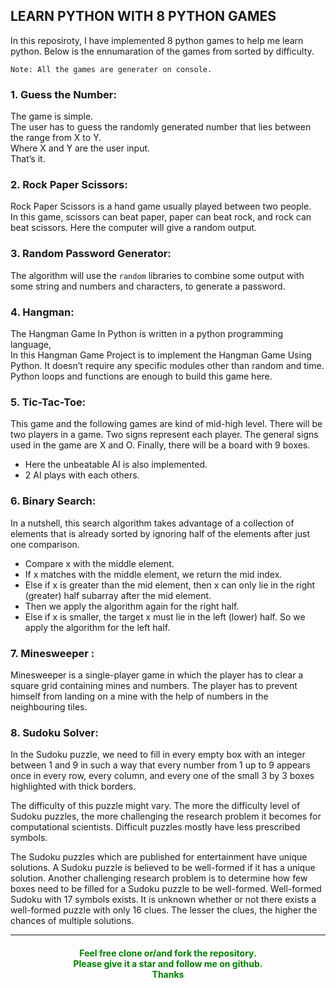 ## LEARN PYTHON WITH 8 PYTHON GAMES

In this reposiroty, I have implemented 8 python games to help me learn python.
Below is the ennumaration of the games from sorted by difficulty.

`Note: All the games are generater on console.`

### 1. Guess the Number:
  The game is simple. <br/>
  The user has to guess the randomly generated number that lies between the range from X to Y.<br/>
  Where X and Y are the user input. <br/>
  That’s it.<br/>
  
### 2. Rock Paper Scissors:
Rock Paper Scissors is a hand game usually played between two people. <br/> 
In this game, scissors can beat paper, paper can beat rock, and rock can beat scissors.
Here the computer will give a random output.

### 3. Random Password Generator:
The algorithm will use the `random` libraries to combine some output with <br/>
some string and numbers and characters, to generate a password.
### 4. Hangman:
The Hangman Game In Python is written in a python programming language, <br/>
In this Hangman Game Project is to implement the Hangman Game Using Python. 
It doesn’t require any specific modules other than random and time. 
Python loops and functions are enough to build this game here.

### 5. Tic-Tac-Toe:
This game and the following games are kind of mid-high level.
There will be two players in a game. Two signs represent each player. 
The general signs used in the game are X and O. Finally, there will be a board with 9 boxes.
* Here the unbeatable AI is also implemented.
* 2 AI plays with each others.


### 6. Binary Search:
In a nutshell, this search algorithm takes advantage of a collection of elements that 
is already sorted by ignoring half of the elements after just one comparison. 

* Compare x with the middle element.
* If x matches with the middle element, we return the mid index.
* Else if x is greater than the mid element, then x can only lie in the right (greater) half subarray after the mid element. 
* Then we apply the algorithm again for the right half.
* Else if x is smaller, the target x must lie in the left (lower) half. So we apply the algorithm for the left half.

### 7. Minesweeper :

Minesweeper is a single-player game in which the player has to clear a 
square grid containing mines and numbers. 
The player has to prevent himself from landing on a mine with the help of numbers in the neighbouring tiles.

### 8. Sudoku Solver:

In the Sudoku puzzle, we need to fill in every empty box with an integer between 1 and 9 in such a way that every number from 1 up to 9 appears once in every row, every column, and every one of the small 3 by 3 boxes highlighted with thick borders.

The difficulty of this puzzle might vary. The more the difficulty level of Sudoku puzzles, the more challenging the research problem it becomes for computational scientists. Difficult puzzles mostly have less prescribed symbols.

The Sudoku puzzles which are published for entertainment have unique solutions. A Sudoku puzzle is believed to be well-formed if it has a unique solution. Another challenging research problem is to determine how few boxes need to be filled for a Sudoku puzzle to be well-formed. Well-formed Sudoku with 17 symbols exists. It is unknown whether or not there exists a well-formed puzzle with only 16 clues. The lesser the clues, the higher the chances of multiple solutions.

---
<h4 align="center" style="color:green;">
  Feel free clone or/and fork the repository. <br/>
  Please give it a star and follow me on github. <br/>
  Thanks <br/>
</h4>
